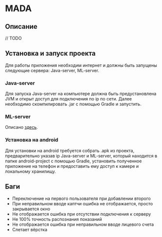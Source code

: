 # MADA

## Описание

// TODO

## Установка и запуск проекта

Для работы приложения необходим интернет и должны быть запущены следующие сервера: Java-server, ML-server.

### Java-server

Для запуска Java-server на компьютере должна быть предустановлена JVM и открыт доступ для подключения по ip по сети. Далее необходимо скомпилировать .jar с помощью Gradle и запустить.

### ML-server

Описано [здесь](https://github.com/Ixorlive/MADA/tree/main/python-project).

### Установка на android

Для установки на android требуется собрать .apk из проекта, предварительно указав ip Java-server и  ML-server, который находится в папке android-project с помощью Gradle, установить полученное приложение на телефон и предоставить ему доступ к камере и локальному хранилищу.

## Баги

- Переключение на первого пользователя при добавлении второго
- При неправильном вводе каптчи ошибка не отображается, просто закрывается окно
- Не отображается ошибка при отсутствии подключения к серверу
- Не 100% точность распознания показаний
- Не отображается ошибка при неправильном вводе лицевого счета
- Слетает вёрстка
